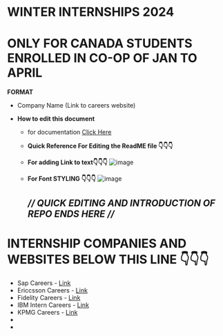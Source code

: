 # WINTER INTERNSHIPS 2024
# ONLY FOR CANADA STUDENTS ENROLLED IN CO-OP OF JAN TO APRIL

**FORMAT**
- Company Name (Link to careers website)





+ **How to edit this document**
    + for documentation [Click Here](https://docs.github.com/en/get-started/writing-on-github/getting-started-with-writing-and-formatting-on-github/basic-writing-and-formatting-syntax)
    + **Quick Reference For Editing the ReadME file 👇👇👇**
      
    + **For adding Link to text👇👇👇**
      ![image](https://github.com/user-attachments/assets/576e78e1-ea61-4847-a72e-8c304f4551e6)
      
    + **For Font STYLING 👇👇👇**
      ![image](https://github.com/user-attachments/assets/181cb252-0500-4cd4-9466-f6ea573edd28)
      


       ## **_// QUICK EDITING AND INTRODUCTION OF REPO ENDS HERE //_**





# INTERNSHIP COMPANIES AND WEBSITES BELOW THIS LINE 👇👇👇


- Sap Careers - [ Link ](https://jobs.sap.com/search/?createNewAlert=false&q=&locationsearch=&optionsFacetsDD_department=&optionsFacetsDD_customfield3=Student&optionsFacetsDD_country=CA)
- Ericcsson Careers - [ Link ](https://jobs.ericsson.com/careers?query=internship)
- Fidelity Careers - [ Link ](https://careers.fidelity.ca/en/early-careers/)
- IBM Intern Careers - [ Link ](https://www.ibm.com/careers/internships)
- KPMG Careers - [ Link ](https://kpmg.com/ca/en/home/careers/students.html)
- 
- 
